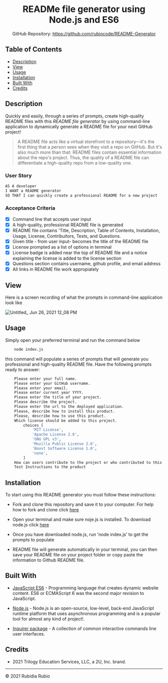 <div align="center">

# READMe file generator using Node.js and ES6
 

GitHub Repository: https://github.com/rubiocode/README-Generator



</div>

## Table of Contents 

* [Description](#description)
* [View](#view)
* [Usage](#usage)
* [Installation](#installation)
* [Built With](#built-with)
* [Credits](#credits)


## Description 

Quickly and easily, through a series of prompts, create high-quality README files with this _README file generator_ by using command-line application to dynamically generate a README file for your next GitHub project!

> A README file acts like a virtual storefront to a repository—it's the first thing that a person sees when they visit a repo on GitHub. But it's also much more than that: README files contain essential information about the repo's project. Thus, the quality of a README file can differentiate a high-quality repo from a low-quality one.

### User Story

```md
AS A developer
I WANT a README generator
SO THAT I can quickly create a professional README for a new project
```
### Acceptance Criteria

- [x] Command line that accepts user input
- [x] A high-quality, professional README file is generated
- [x] README file contains 'Title, Description, Table of Contents, Installation, Usage, License, Contribuitors, Tests, and Questions. 
- [x] Given title - from user input- becomes the title of the README file 
- [x] License prompted as a list of options in terminal
- [x] License badge is added near the top of README file and a notice explaining the license is added to the license section 
- [x] Questions section contains username, github profile, and email address
- [x] All links in README file work appropiately

## View

Here is a screen recording of what the prompts in command-line application look like

![Untitled_ Jun 26, 2021 12_08 PM](https://user-images.githubusercontent.com/78938193/123522644-57f21c80-d673-11eb-82a1-cc6a5d13df1b.gif)


## Usage 

Simply open your preferred terminal and run the command below

```bash
    node index.js
```

this command will populate a series of prompts that will generate you professional and high-quality README file. Have the following prompts ready to answer:

```bash
    Please enter your full name.
    Please enter your GitHub username.
    Please enter your email.
    Please enter current year YYYY.
    Please enter the title of your project.
    Please describe the project.
    Please enter the url to the deployed application.
    Please, describe how to install this product.
    Please, describe how to use this product.
    Which license should be added to this project. 
        choices [
            'MIT License', 
            'Apache License 2.0', 
            'GNU GPL v3', 
            'Mozilla Public License 2.0', 
            'Boost Software License 1.0',
            'none',
        ]
    How can users contribute to the project or who contributed to this project.
    Test Instructions to the product
```

## Installation 

To start using this README generator you must follow these instructions:

* Fork and clone this repository and save it to your computer. For help how to fork and clone click [here](https://guides.github.com/activities/forking/) 

* Open your terminal and make sure noje.js is installed. To download node.js click [here](https://nodejs.org/en/download/)

* Once you have downloaded node.js, run 'node index.js' to get the prompts to populate

* README file will generate automatically in your terminal, you can then save your README file on your project folder or copy paste the information to Github README file. 


## Built With

* [JavaScript ES6](https://www.w3schools.com/Js/js_es6.asp) - Programming language that creates dynamic website content. ES6 or ECMAScript 6 was the second major revision to JavaScript.

* [Node.js](https://nodejs.dev/learn/) - Node.js is an open-source, low-level, back-end JavaScript runtime platform that uses asynchronous programming and is a popular tool for almost any kind of project!. 

* [Inquirer package](https://www.npmjs.com/package/inquirer) - A collection of common interactive commands line user interfaces.


## Credits

 * 2021 Trilogy Education Services, LLC, a 2U, Inc. brand.

 


 ---
  © 2021 Rubidia Rubio
